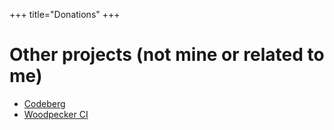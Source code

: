 +++
title="Donations"
+++

# Other projects (not mine or related to me)

- [Codeberg](https://liberapay.com/codeberg/donate)
- [Woodpecker CI](https://opencollective.com/woodpecker-ci)
